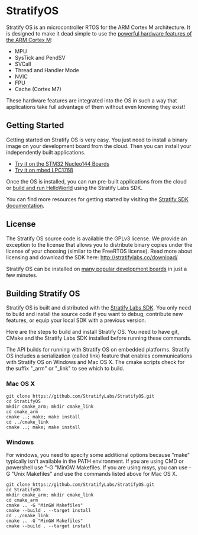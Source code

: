 # StratifyOS

Stratify OS is an microcontroller RTOS for the ARM Cortex M architecture. It is designed to make it dead simple to use the [powerful hardware features of the ARM Cortex M](https://stratifylabs.co/user%20guides/2018/03/06/How-Stratify-OS-Levarages-ARM-Cortex-M/):

- MPU
- SysTick and PendSV
- SVCall
- Thread and Handler Mode
- NVIC
- FPU
- Cache (Cortex M7)

These hardware features are integrated into the OS in such a way that applications take full advantage of them without even knowing they exist!

## Getting Started

Getting started on Stratify OS is very easy. You just need to install a binary image on your development board from the cloud. Then you can install your independently built applications.

- [Try it on the STM32 Nucleo144 Boards](https://stratifylabs.co/user%20guides/2018/02/10/Installing-StratifyOS-on-Nucleo-F446ZE/)
- [Try it on mbed LPC1768](https://stratifylabs.co/user%20guides/2018/02/10/Installing-StratifyOS-on-mbedLPC1768/)

Once the OS is installed, you can run pre-built applications from the cloud or [build and run HelloWorld](https://stratifylabs.co/user%20guides/2018/02/10/HelloWorld-Download-Build-Install/) using the Stratify Labs SDK.

You can find more resources for getting started by visiting the [Stratify SDK documentation](https://stratifylabs.co/docs/).

## License

The Stratify OS source code is available the GPLv3 license.  We provide an exception to the license that allows you to distribute binary copies under the license of your choosing (similar to the FreeRTOS license).  Read more about licensing and download the SDK here: http://stratifylabs.co/download/

Stratify OS can be installed on [many popular development boards](http://stratifylabs.co/hardware/) in just a few minutes.

## Building Stratify OS

Stratify OS is built and distributed with the [Stratify Labs SDK](https://stratifylabs.co/download/). You only need to build and install the source code if you want to debug, contribute new features, or equip your local SDK with a previous version.

Here are the steps to build and install Stratify OS. You need to have git, CMake and the Stratify Labs SDK installed before running these commands.

The API builds for running with Stratify OS on embedded platforms. Stratify OS includes a serialization (called link) feature that enables communications with Stratify OS on Windows and Mac OS X.  The cmake scripts check for the suffix "_arm" or "_link" to see which to build.

### Mac OS X

```
git clone https://github.com/StratifyLabs/StratifyOS.git
cd StratifyOS
mkdir cmake_arm; mkdir cmake_link
cd cmake_arm
cmake ..; make; make install
cd ../cmake_link
cmake ..; make; make install
```

### Windows

For windows, you need to specify some additional options because "make" typically isn't available in the PATH environment. If you are using CMD or powershell use "-G "MinGW Makefiles. If you are using msys, you can use -G "Unix Makefiles" and use the commands listed above for Mac OS X.

```
git clone https://github.com/StratifyLabs/StratifyOS.git
cd StratifyOS
mkdir cmake_arm; mkdir cmake_link
cd cmake_arm
cmake .. -G "MinGW Makefiles"
cmake --build . --target install
cd ../cmake_link
cmake .. -G "MinGW Makefiles"
cmake --build . --target install
```

